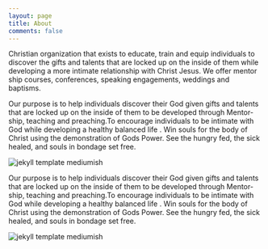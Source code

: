 ```yaml
---
layout: page
title: About
comments: false
---
```

Christian organization that exists to educate, train and equip individuals to discover the gifts and talents that are locked up on the inside of them while developing a more intimate relationship with Christ Jesus. We offer mentor ship courses, conferences, speaking engagements, weddings and baptisms.

Our purpose is to help individuals discover their God given gifts and talents that are locked up on the inside of them to be developed through Mentor-ship, teaching and preaching.To encourage individuals to be intimate with God while developing a healthy balanced life . Win souls for the body of Christ using the demonstration of Gods Power. See the hungry fed, the sick healed, and souls in bondage set free.

![jekyll template mediumish]({{site.baseurl}}/assets/images/1.jpg)


Our purpose is to help individuals discover their God given gifts and talents that are locked up on the inside of them to be developed through Mentor-ship, teaching and preaching.To encourage individuals to be intimate with God while developing a healthy balanced life . Win souls for the body of Christ using the demonstration of Gods Power. See the hungry fed, the sick healed, and souls in bondage set free.

![jekyll template mediumish]({{site.baseurl}}/assets/images/2.jpg)

